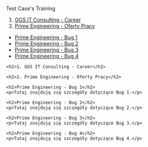 Test Case's Training

1. <a href="https://drive.google.com/file/d/1mJJ_ELZp-oy5kFqGJt5OfmhZZ40nrMa0/view?usp=drive_link" target="_blank">GGS IT Consulting - Career</a>
2. <a href="https://drive.google.com/file/d/10mzOUPHf7hDFUHMdk1bxpJ6dy38oe8QY/view" target="_blank">Prime Engineering - Oferty Pracy</a>
- <a href="https://drive.google.com/file/d/1PjO2wmNRctat3PpKnfa-7nrSeAY1Zt1_/view" target="_blank">Prime Engineering - Bug 1</a>
- <a href="https://drive.google.com/file/d/1m0Ebzzbr7E73-I9oTiC-cIJSspg8bENP/view" target="_blank">Prime Engineering - Bug 2 </a>
- <a href="https://drive.google.com/file/d/1mo6W09E6ft_tWnN4fCVW_GBFOZylkTkJ/view" target="_blank">Prime Engineering - Bug 3 </a>
- <a href="https://drive.google.com/file/d/1Z3fqxRXKqQgYq_fyYdxfXtrrT9WCVi2f/view" target="_blank">Prime Engineering - Bug 4 </a>

<head>
    <meta charset="UTF-8">
    <meta name="viewport" content="width=device-width, initial-scale=1.0">
    <title>User Test Case's Training</title>
</head>

<body>

    <h2>1. GGS IT Consulting - Career</h2>

    <h2>2. Prime Engineering - Oferty Pracy</h2>

    <h2>Prime Engineering - Bug 1</h2>
    <p>Tutaj znajdują się szczegóły dotyczące Bug 1.</p>

    <h2>Prime Engineering - Bug 2</h2>
    <p>Tutaj znajdują się szczegóły dotyczące Bug 2.</p>

    <h2>Prime Engineering - Bug 3</h2>
    <p>Tutaj znajdują się szczegóły dotyczące Bug 3.</p>

    <h2>Prime Engineering - Bug 4</h2>
    <p>Tutaj znajdują się szczegóły dotyczące Bug 4.</p>

</body>

</html>
